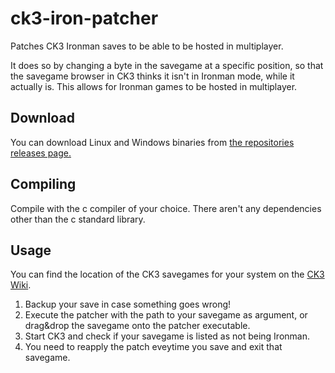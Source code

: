 # ck3-iron-patcher

Patches CK3 Ironman saves to be able to be hosted in multiplayer.

It does so by changing a byte in the savegame at a specific position, so that the savegame browser in CK3 thinks it isn't in Ironman mode, while it actually is.
This allows for Ironman games to be hosted in multiplayer.

## Download

You can download Linux and Windows binaries from [the repositories releases page.](https://github.com/timbuntu/ck3-iron-patcher/releases)

## Compiling

Compile with the c compiler of your choice. There aren't any dependencies other than the c standard library.

## Usage

You can find the location of the CK3 savegames for your system on the [CK3 Wiki](https://ck3.paradoxwikis.com/Modding#Save_game_editing).

1. Backup your save in case something goes wrong!
2. Execute the patcher with the path to your savegame as argument, or drag&drop the savegame onto the patcher executable.
3. Start CK3 and check if your savegame is listed as not being Ironman.
4. You need to reapply the patch eveytime you save and exit that savegame.
